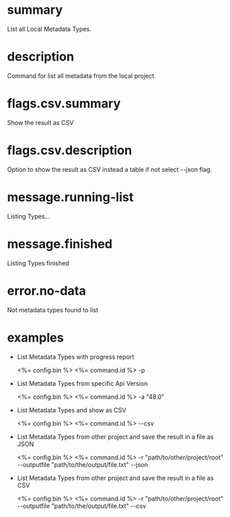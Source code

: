 # summary

List all Local Metadata Types.

# description

Command for list all metadata from the local project.

# flags.csv.summary

Show the result as CSV

# flags.csv.description

Option to show the result as CSV instead a table if not select --json flag.

# message.running-list

Listing Types...

# message.finished

Listing Types finished

# error.no-data

Not metadata types found to list

# examples

- List Metadata Types with progress report

  <%= config.bin %> <%= command.id %> -p

- List Metadata Types from specific Api Version

  <%= config.bin %> <%= command.id %> -a "48.0"

- List Metadata Types and show as CSV

  <%= config.bin %> <%= command.id %> --csv

- List Metadata Types from other project and save the result in a file as JSON

  <%= config.bin %> <%= command.id %> -r "path/to/other/project/root" --outputfile "path/to/the/output/file.txt" --json

- List Metadata Types from other project and save the result in a file as CSV

  <%= config.bin %> <%= command.id %> -r "path/to/other/project/root" --outputfile "path/to/the/output/file.txt" --csv
